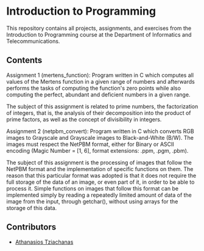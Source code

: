 # Introduction to Programming

This repository contains all projects, assignments, and exercises from the Introduction to Programming course at the Department of Informatics and Telecommunications.

 ## Contents
 
 Assignment 1 (mertens_function): Program written in C which computes all values of the Mertens function in a given range of numbers and afterwards performs the tasks of computing the function's zero points while also computing the perfect, abundant and deficient numbers in a given range.
 
 The subject of this assignment is related to prime numbers, the factorization of integers, that is, the analysis of their decomposition into the product of prime factors, as well as the concept of divisibility in integers.
 
 
 
 Assignment 2 (netpbm_convert): Program written in C which converts RGB images to Grayscale and Grayscale images to Black-and-White (B/W). The images must respect the NetPBM format, either for Binary or ASCII encoding (Magic Number = [1, 6], format extensions: .ppm, .pgm, .pbm).
 
 The subject of this assignment is the processing of images that follow the NetPBM format and the implementation of specific functions on them. 
 The reason that this particular format was adopted is that it does not require the full storage of the data of an image, or even part of it, in order to be able to process it. 
 Simple functions on images that follow this format can be implemented simply by reading a repeatedly limited amount of data of the image from the input, through getchar(), without using arrays for the storage of this data.
 
 
 
 ## Contributors

- [Athanasios Tziachanas](https://github.com/thanostzia)
